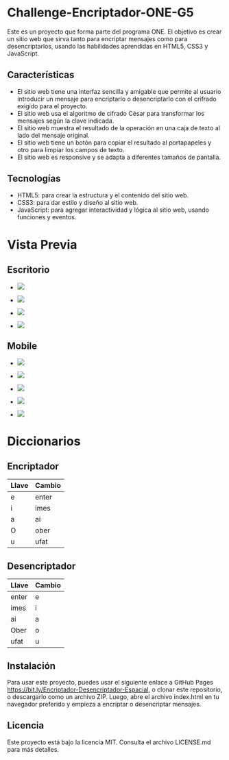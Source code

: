 # Challenge-Encriptador-ONE-G5

Este es un proyecto que forma parte del programa ONE. El objetivo es crear un sitio web que sirva tanto para encriptar mensajes como para desencriptarlos, usando las habilidades aprendidas en HTML5, CSS3 y JavaScript.

## Características

- El sitio web tiene una interfaz sencilla y amigable que permite al usuario introducir un mensaje para encriptarlo o desencriptarlo con el crifrado exigido para el proyecto.
- El sitio web usa el algoritmo de cifrado César para transformar los mensajes según la clave indicada.
- El sitio web muestra el resultado de la operación en una caja de texto al lado del mensaje original.
- El sitio web tiene un botón para copiar el resultado al portapapeles y otro para limpiar los campos de texto.
- El sitio web es responsive y se adapta a diferentes tamaños de pantalla.

## Tecnologías

- HTML5: para crear la estructura y el contenido del sitio web.
- CSS3: para dar estilo y diseño al sitio web.
- JavaScript: para agregar interactividad y lógica al sitio web, usando funciones y eventos.

# Vista Previa

## Escritorio

- <p align:"center"><img src="Imagenes-Encriptador/HD1.png"></p>
- <p align:"center"><img src="Imagenes-Encriptador/HD2.png"></p>
- <p align:"center"><img src="Imagenes-Encriptador/HD3.png"></p>
- <p align:"center"><img src="Imagenes-Encriptador/HD4.png"></p>

## Mobile

- <p align:"center"><img src="Imagenes-Encriptador/HM1.jpg"></p>
- <p align:"center"><img src="Imagenes-Encriptador/HM2.jpg"></p>
- <p align:"center"><img src="Imagenes-Encriptador/HM3.jpg"></p>
- <p align:"center"><img src="Imagenes-Encriptador/HM4.jpg"></p>
- <p align:"center"><img src="Imagenes-Encriptador/HM5.jpg"></p>

# Diccionarios

## Encriptador

| Llave | Cambio |
|------------|------------|
| e | enter |
| i | imes |
| a | ai |
| O | ober |
| u | ufat |

## Desencriptador

| Llave | Cambio |
|------------|------------|
| enter | e |
| imes | i |
| ai | a |
| Ober | o |
| ufat | u |
## Instalación

Para usar este proyecto, puedes usar el siguiente enlace a GitHub Pages https://bit.ly/Encriptador-Desencriptador-Espacial, o clonar este repositorio, o descargarlo como un archivo ZIP. Luego, abre el archivo index.html en tu navegador preferido y empieza a encriptar o desencriptar mensajes.

## Licencia

Este proyecto está bajo la licencia MIT. Consulta el archivo LICENSE.md para más detalles.